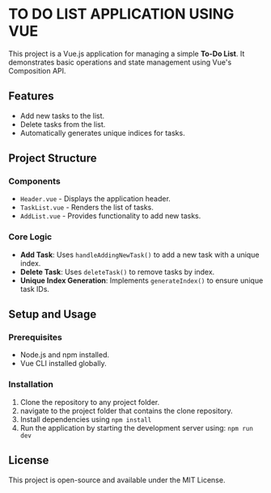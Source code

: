 # TO DO LIST APPLICATION USING VUE

This project is a Vue.js application for managing a simple **To-Do List**. It demonstrates basic operations and state management using Vue's Composition API.

## Features

- Add new tasks to the list.
- Delete tasks from the list.
- Automatically generates unique indices for tasks.

## Project Structure

### Components
- `Header.vue` - Displays the application header.
- `TaskList.vue` - Renders the list of tasks.
- `AddList.vue` - Provides functionality to add new tasks.

### Core Logic
- **Add Task**: Uses `handleAddingNewTask()` to add a new task with a unique index.
- **Delete Task**: Uses `deleteTask()` to remove tasks by index.
- **Unique Index Generation**: Implements `generateIndex()` to ensure unique task IDs.

## Setup and Usage

### Prerequisites
- Node.js and npm installed.
- Vue CLI installed globally.

### Installation
1. Clone the repository to any project folder.
2. navigate to the project folder that contains the clone repository.
3. Install dependencies using `npm install`
3. Run the application by starting the development server using: `npm run dev`

## License

This project is open-source and available under the MIT License.
